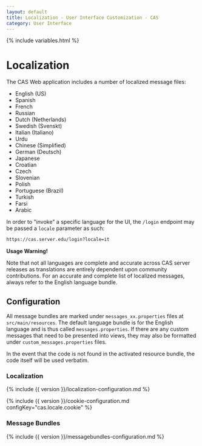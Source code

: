 ```yaml
---
layout: default
title: Localization - User Interface Customization - CAS
category: User Interface
---
```


{% include variables.html %}

# Localization

The CAS Web application includes a number of localized message files:

- English (US)
- Spanish
- French
- Russian
- Dutch (Netherlands)
- Swedish (Svenskt)
- Italian (Italiano)
- Urdu
- Chinese (Simplified)
- German (Deutsch)
- Japanese
- Croatian
- Czech
- Slovenian
- Polish
- Portuguese (Brazil)
- Turkish
- Farsi
- Arabic

In order to "invoke" a specific language for the UI, the `/login` endpoint may be passed a `locale` parameter as such:

```html
https://cas.server.edu/login?locale=it
```

<div class="alert alert-warning"><strong>Usage Warning!</strong><p>Note that not all languages are complete and accurate across CAS server releases as translations are entirely dependent upon community contributions.
For an accurate and complete list of localized messages, always refer to the English language bundle.</p></div>

## Configuration

All message bundles are marked under `messages_xx.properties` files at `src/main/resources`.
The default language bundle is for the
English language and is thus called `messages.properties`. If there are any custom 
messages that need to be presented into views,
they may also be formatted under `custom_messages.properties` files.

In the event that the code is not found in the activated resource bundle, the code itself will be used verbatim.

### Localization

{% include {{ version }}/localization-configuration.md %}

{% include {{ version }}/cookie-configuration.md configKey="cas.locale.cookie" %}

### Message Bundles

{% include {{ version }}/messagebundles-configuration.md %}
